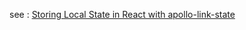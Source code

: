 see : [Storing Local State in React with apollo-link-state
](https://hackernoon.com/storing-local-state-in-react-with-apollo-link-state-738f6ca45569)